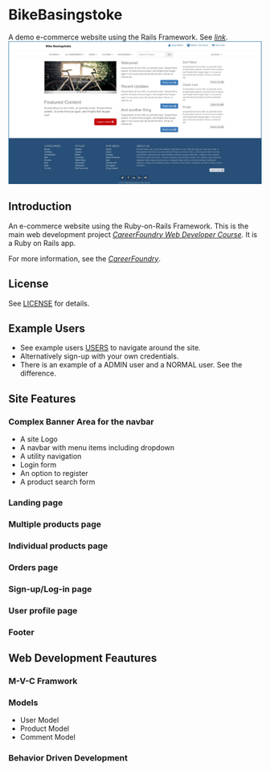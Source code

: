 # BikeBasingstoke
A demo e-commerce website using the Rails Framework.
See [*link*](https://bikebasingstokerailsdemo.herokuapp.com).
![Alt text](app/assets/images/landing_page.jpg?raw=true "Hompage")

## Introduction
An e-commerce website using the Ruby-on-Rails Framework. This is the main web development project [*CareerFoundry Web Developer Course*](https://careerfoundry.com/en/courses/become-a-web-developer/). It is a Ruby on Rails app.

For more information, see the [*CareerFoundry*](https://careerfoundry.com).

## License
See [LICENSE](LICENSE) for details.

## Example Users
*   See example users [USERS](USER.md) to navigate around the site.
*   Alternatively sign-up with your own credentials.
*   There is an example of a ADMIN user and a NORMAL user. See the difference.

##  Site Features
### Complex Banner Area for the navbar
*   A site Logo
*   A navbar with menu items including dropdown
*   A utility navigation
*   Login form
*   An option to register
*   A product search form

### Landing page 
 
### Multiple products page
### Individual products page
### Orders page
### Sign-up/Log-in page
### User profile page
### Footer



## Web Development Feautures

### M-V-C Framwork

### Models
*   User Model
*   Product Model
*   Comment Model

### Behavior Driven Development
